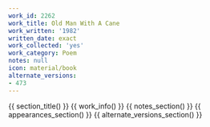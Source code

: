 ```yaml
---
work_id: 2262
work_title: Old Man With A Cane
work_written: '1982'
written_date: exact
work_collected: 'yes'
work_category: Poem
notes: null
icon: material/book
alternate_versions:
- 473
---
```


{{ section_title() }}
{{ work_info() }}
{{ notes_section() }}
{{ appearances_section() }}
{{ alternate_versions_section() }}